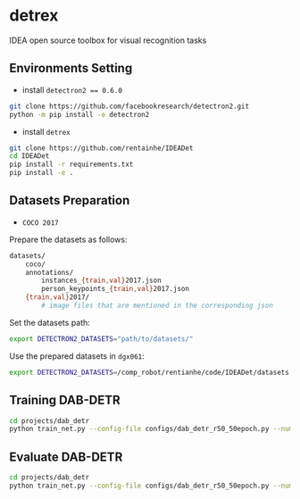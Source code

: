 # detrex
IDEA open source toolbox for visual recognition tasks


## Environments Setting
- install `detectron2 == 0.6.0`

```bash
git clone https://github.com/facebookresearch/detectron2.git
python -m pip install -e detectron2
```

- install `detrex`

```bash
git clone https://github.com/rentainhe/IDEADet
cd IDEADet
pip install -r requirements.txt
pip install -e .
```

## Datasets Preparation
- `COCO 2017`

Prepare the datasets as follows:
```bash
datasets/
    coco/
    annotations/
        instances_{train,val}2017.json
        person_keypoints_{train,val}2017.json
    {train,val}2017/
        # image files that are mentioned in the corresponding json
```

Set the datasets path:
```bash
export DETECTRON2_DATASETS="path/to/datasets/"
```

Use the prepared datasets in `dgx061`:
```bash
export DETECTRON2_DATASETS=/comp_robot/rentianhe/code/IDEADet/datasets
```

## Training DAB-DETR
```bash
cd projects/dab_detr
python train_net.py --config-file configs/dab_detr_r50_50epoch.py --num-gpus 1
```

## Evaluate DAB-DETR
```bash
cd projects/dab_detr
python train_net.py --config-file configs/dab_detr_r50_50epoch.py --num-gpus 1 --eval-only
```
